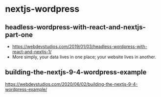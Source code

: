 # nextjs-wordpress

## headless-wordpress-with-react-and-nextjs-part-one
- https://webdevstudios.com/2019/01/03/headless-wordpress-with-react-and-nextjs-1/
- More simply, your data lives in one place; your website lives in another.

## building-the-nextjs-9-4-wordpress-example
https://webdevstudios.com/2020/06/02/building-the-nextjs-9-4-wordpress-example/